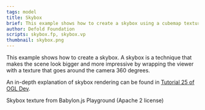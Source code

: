 ```yaml
---
tags: model
title: Skybox
brief: This example shows how to create a skybox using a cubemap texture.
author: Defold Foundation
scripts: skybox.fp, skybox.vp
thumbnail: skybox.png
---
```


This example shows how to create a skybox. A skybox is a technique that makes the scene look bigger and more impressive by wrapping the viewer with a texture that goes around the camera 360 degrees.

An in-depth explanation of skybox rendering can be found in [Tutorial 25 of OGL Dev](https://www.ogldev.org/www/tutorial25/tutorial25.html).


Skybox texture from Babylon.js Playground (Apache 2 license)
